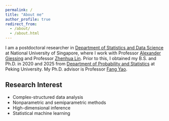 ```yaml
---
permalink: /
title: "About me"
author_profile: true
redirect_from: 
  - /about/
  - /about.html
---
```


I am a postdoctoral researcher in [Department of Statistics and Data Science](https://www.stat.pku.edu.cn/) at National University of Singapore, where I work with Professor [Alexander Giessing](https://agiessing.github.io/) and Professor [Zhenhua Lin](https://blog.nus.edu.sg/zhenhua/). Prior to this, I obtained my B.S. and Ph.D. in 2020 and 2025 from [Department of Probability and Statistics](https://www.stat.pku.edu.cn/en/) at Peking University. My Ph.D. advisor is Professor [Fang Yao](https://www.math.pku.edu.cn/teachers/yaof/Homepage.html).

Research Interest
------
- Complex-structured data analysis
- Nonparametric and semiparametric methods
- High-dimensional inference
- Statistical machine learning
